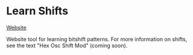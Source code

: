# Learn Shifts 

[Website](https://kunstmusik.github.io/learn-shifts/)

Website tool for learning bitshift patterns. For more information on shifts, see
the text "Hex Osc Shift Mod" (coming soon).
